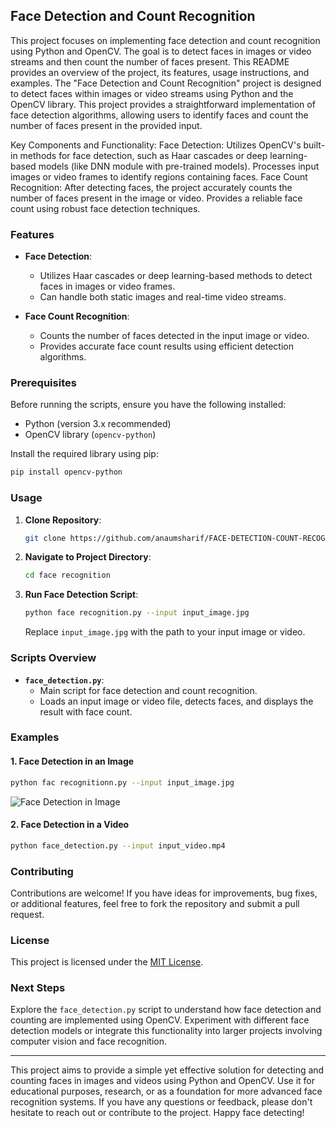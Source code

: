 ## Face Detection and Count Recognition

This project focuses on implementing face detection and count recognition using Python and OpenCV. The goal is to detect faces in images or video streams and then count the number of faces present. This README provides an overview of the project, its features, usage instructions, and examples.
The "Face Detection and Count Recognition" project is designed to detect faces within images or video streams using Python and the OpenCV library. This project provides a straightforward implementation of face detection algorithms, allowing users to identify faces and count the number of faces present in the provided input.

Key Components and Functionality:
Face Detection:
Utilizes OpenCV's built-in methods for face detection, such as Haar cascades or deep learning-based models (like DNN module with pre-trained models).
Processes input images or video frames to identify regions containing faces.
Face Count Recognition:
After detecting faces, the project accurately counts the number of faces present in the image or video.
Provides a reliable face count using robust face detection techniques.
### Features

- **Face Detection**:
  - Utilizes Haar cascades or deep learning-based methods to detect faces in images or video frames.
  - Can handle both static images and real-time video streams.

- **Face Count Recognition**:
  - Counts the number of faces detected in the input image or video.
  - Provides accurate face count results using efficient detection algorithms.

### Prerequisites

Before running the scripts, ensure you have the following installed:

- Python (version 3.x recommended)
- OpenCV library (`opencv-python`)

Install the required library using pip:

```bash
pip install opencv-python
```

### Usage

1. **Clone Repository**:

   ```bash
   git clone https://github.com/anaumsharif/FACE-DETECTION-COUNT-RECOGNITION.git
   ```

2. **Navigate to Project Directory**:

   ```bash
   cd face recognition
   ```

3. **Run Face Detection Script**:

   ```bash
   python face recognition.py --input input_image.jpg
   ```

   Replace `input_image.jpg` with the path to your input image or video.

### Scripts Overview

- **`face_detection.py`**:
  - Main script for face detection and count recognition.
  - Loads an input image or video file, detects faces, and displays the result with face count.

### Examples

#### 1. Face Detection in an Image

```bash
python fac recognitionn.py --input input_image.jpg
```

![Face Detection in Image](path/to/image_result.jpg)

#### 2. Face Detection in a Video

```bash
python face_detection.py --input input_video.mp4
```

### Contributing

Contributions are welcome! If you have ideas for improvements, bug fixes, or additional features, feel free to fork the repository and submit a pull request.

### License

This project is licensed under the [MIT License](LICENSE).

### Next Steps

Explore the `face_detection.py` script to understand how face detection and counting are implemented using OpenCV. Experiment with different face detection models or integrate this functionality into larger projects involving computer vision and face recognition.

---

This project aims to provide a simple yet effective solution for detecting and counting faces in images and videos using Python and OpenCV. Use it for educational purposes, research, or as a foundation for more advanced face recognition systems. If you have any questions or feedback, please don't hesitate to reach out or contribute to the project. Happy face detecting!
